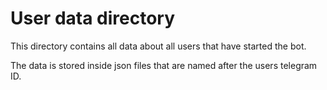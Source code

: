 # User data directory

This directory contains all data about all users that have started the bot. 

The data is stored inside json files that are named after the users telegram ID.